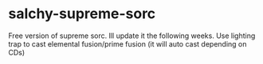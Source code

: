 # salchy-supreme-sorc

Free version of supreme sorc. Ill update it the following weeks.
Use lighting trap to cast elemental fusion/prime fusion (it will auto cast depending on CDs)
